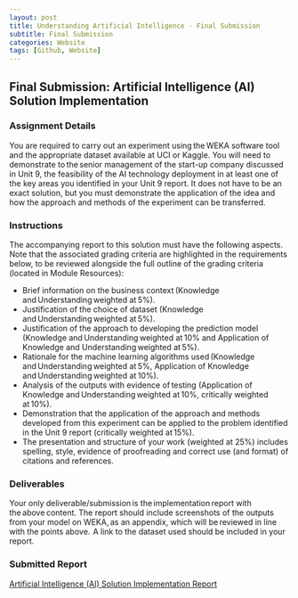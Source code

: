 ```yaml
---
layout: post
title: Understanding Artificial Intelligence - Final Submission
subtitle: Final Submission
categories: Website
tags: [Github, Website]
---
```

 
## Final Submission: Artificial Intelligence (AI) Solution Implementation

### Assignment Details

You are required to carry out an experiment using the WEKA software tool and the appropriate dataset available at UCI or Kaggle. You will need to demonstrate to the senior management of the start-up company discussed in Unit 9, the feasibility of the AI technology deployment in at least one of the key areas you identified in your Unit 9 report. It does not have to be an exact solution, but you must demonstrate the application of the idea and how the approach and methods of the experiment can be transferred.

### Instructions
The accompanying report to this solution must have the following aspects. Note that the associated grading criteria are highlighted in the requirements below, to be reviewed alongside the full outline of the grading criteria (located in Module Resources):

- Brief information on the business context (Knowledge and Understanding weighted at 5%).
- Justification of the choice of dataset (Knowledge and Understanding weighted at 5%).
- Justification of the approach to developing the prediction model (Knowledge and Understanding weighted at 10% and Application of Knowledge and Understanding weighted at 5%).
- Rationale for the machine learning algorithms used (Knowledge and Understanding weighted at 5%, Application of Knowledge and Understanding weighted at 10%).
- Analysis of the outputs with evidence of testing (Application of Knowledge and Understanding weighted at 10%, critically weighted at 10%).
- Demonstration that the application of the approach and methods developed from this experiment can be applied to the problem identified in the Unit 9 report (critically weighted at 15%).
- The presentation and structure of your work (weighted at 25%) includes spelling, style, evidence of proofreading and correct use (and format) of citations and references. 

### Deliverables
Your only deliverable/submission is the implementation report with the above content.  The report should include screenshots of the outputs from your model on WEKA, as an appendix, which will be reviewed in line with the points above.  A link to the dataset used should be included in your report.

### Submitted Report
[Artificial Intelligence (AI) Solution Implementation Report](https://github.com/m-kanuri/m-kanuri.github.io/blob/bd6f89a45fdcc94f032b0413cfe8bad76a365512/RevBank_AI_Implemention_Report.docx)


